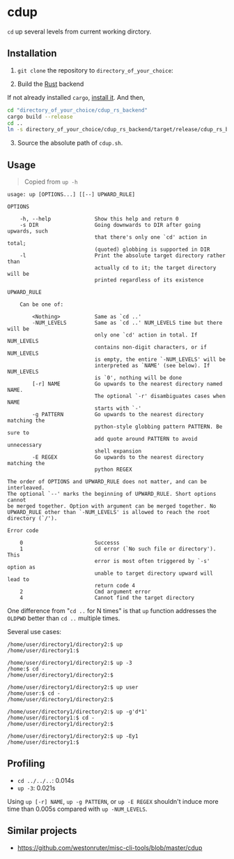 # cdup

`cd` up several levels from current working dirctory.


## Installation

1. `git clone` the repository to `directory_of_your_choice`:

2. Build the [Rust](https://www.rust-lang.org) backend

If not already installed `cargo`, [install it](https://doc.rust-lang.org/cargo/getting-started/installation.html).
And then,

```sh
cd "directory_of_your_choice/cdup_rs_backend"
cargo build --release
cd ..
ln -s directory_of_your_choice/cdup_rs_backend/target/release/cdup_rs_backend rs_backend
```

3. Source the absolute path of `cdup.sh`.


## Usage

> Copied from `up -h`

```plain
usage: up [OPTIONS...] [[--] UPWARD_RULE]

OPTIONS

    -h, --help              Show this help and return 0
    -s DIR                  Going downwards to DIR after going upwards, such
                            that there's only one `cd' action in total;
                            (quoted) globbing is supported in DIR
    -l                      Print the absolute target directory rather than
                            actually cd to it; the target directory will be
                            printed regardless of its existence

UPWARD_RULE

    Can be one of:

        <Nothing>           Same as `cd ..'
        -NUM_LEVELS         Same as `cd ..' NUM_LEVELS time but there will be
                            only one `cd' action in total. If NUM_LEVELS
                            contains non-digit characters, or if NUM_LEVELS
                            is empty, the entire `-NUM_LEVELS' will be
                            interpreted as `NAME' (see below). If NUM_LEVELS
                            is `0', nothing will be done
        [-r] NAME           Go upwards to the nearest directory named NAME.
                            The optional `-r' disambiguates cases when NAME
                            starts with `-'
        -g PATTERN          Go upwards to the nearest directory matching the
                            python-style globbing pattern PATTERN. Be sure to
                            add quote around PATTERN to avoid unnecessary
                            shell expansion
        -E REGEX            Go upwards to the nearest directory matching the
                            python REGEX

The order of OPTIONS and UPWARD_RULE does not matter, and can be interleaved.
The optional `--' marks the beginning of UPWARD_RULE. Short options cannot
be merged together. Option with argument can be merged together. No
UPWARD_RULE other than `-NUM_LEVELS' is allowed to reach the root
directory (`/').

Error code

    0                       Successs
    1                       cd error (`No such file or directory'). This
                            error is most often triggered by `-s' option as
                            unable to target directory upward will lead to
                            return code 4
    2                       Cmd argument error
    4                       Cannot find the target directory
```

One difference from "`cd ..` for N times" is that `up` function addresses the `OLDPWD` better than `cd ..` multiple times.

Several use cases:

	/home/user/directory1/directory2:$ up
	/home/user/directory1:$ 

	/home/user/directory1/directory2:$ up -3
	/home:$ cd -
	/home/user/directory1/directory2:$

	/home/user/directory1/directory2:$ up user
	/home/user:$ cd -
	/home/user/directory1/directory2:$ 

	/home/user/directory1/directory2:$ up -g'd*1'
	/home/user/directory1:$ cd -
	/home/user/directory1/directory2:$ 

	/home/user/directory1/directory2:$ up -Ey1
	/home/user/directory1:$


## Profiling

- `cd ../../..`: 0.014s
- `up -3`: 0.021s

Using `up [-r] NAME`, `up -g PATTERN`, or `up -E REGEX` shouldn't induce more time than 0.005s compared with `up -NUM_LEVELS`.


## Similar projects

- https://github.com/westonruter/misc-cli-tools/blob/master/cdup
